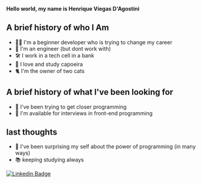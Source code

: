 **Hello world, my name is Henrique Viegas D'Agostini**

## A brief history of who I Am
- 👨‍🎓 I'm a beginner developer who is trying to change my career
- 📄 I'm an engineer (but dont work with)
- 🛠️ I work in a tech cell in a bank
- 🤸 I love and study capoeira
- 🐈 I'm the owner of two cats

## A brief history of what I've been looking for
- 🤗 I've been trying to get closer programming 
- 👀 I'm available for interviews in front-end programming

## last thoughts
- 🥰 I've been surprising my self about the power of programming (in many ways)
- 📚 keeping studying always

[![Linkedin Badge](https://img.shields.io/badge/-LinkedIn-blue?style=flat-square&logo=Linkedin&logoColor=white&link=https://www.linkedin.com/in/henriqueviegas)](https://www.linkedin.com/in/henriqueviegas)
